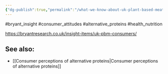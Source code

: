 ```yaml
---
{"dg-publish":true,"permalink":"/what-we-know-about-uk-plant-based-meat-consumers/","created":"2024-04-22T13:02:59.000+01:00","updated":"2025-09-29T00:32:19.679+01:00"}
---
```


#bryant_insight #consumer_attitudes #alternative_proteins #health_nutrition

https://bryantresearch.co.uk/insight-items/uk-pbm-consumers/

## See also:
- [[Consumer perceptions of alternative proteins\|Consumer perceptions of alternative proteins]]